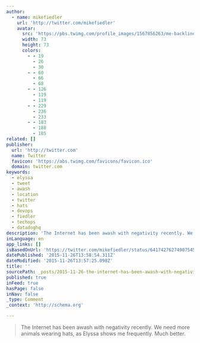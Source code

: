 ```yaml
---
author:
  - name: mikefiedler
    url: 'http://twitter.com/mikefiedler'
    avatar:
      src: 'https://pbs.twimg.com/profile_images/1567856263/me-backline-outside-crop_bigger.jpg'
      width: 73
      height: 73
      colors:
        - - 19
          - 26
          - 30
        - - 60
          - 66
          - 68
        - - 126
          - 119
          - 119
        - - 229
          - 236
          - 233
        - - 183
          - 188
          - 185
related: []
publisher:
  url: 'http://twitter.com'
  name: Twitter
  favicon: 'https://abs.twimg.com/favicons/favicon.ico'
  domain: twitter.com
keywords:
  - elyssa
  - tweet
  - awash
  - location
  - twitter
  - hats
  - devops
  - fiedler
  - techops
  - datadoghq
description: 'The Internet has been awash with negativity recently. We need more animals wearing hats, as Elyssa shows me frequently. Much better.'
inLanguage: en
app_links: []
isBasedOnUrl: 'https://twitter.com/mikefiedler/status/641742762749075456'
datePublished: '2015-11-26T13:58:54.311Z'
dateModified: '2015-11-26T13:57:25.098Z'
title: ''
sourcePath: _posts/2015-11-26-the-internet-has-been-awash-with-negativity-recently-we-nee.md
published: true
inFeed: true
hasPage: false
inNav: false
_type: Comment
_context: 'http://schema.org'

---
```

> The Internet has been awash with negativity recently&period; We need more animals wearing hats&comma; as Elyssa shows me frequently&period; Much better&period;